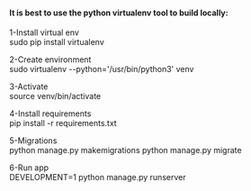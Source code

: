 #### It is best to use the python virtualenv tool to build locally:

1-Install virtual env\
sudo pip install virtualenv

2-Create environment\
sudo virtualenv --python='/usr/bin/python3' venv

3-Activate\
source venv/bin/activate

4-Install requirements\
pip install -r requirements.txt

5-Migrations\
python manage.py makemigrations 
python manage.py migrate

6-Run app\
DEVELOPMENT=1 python manage.py runserver


